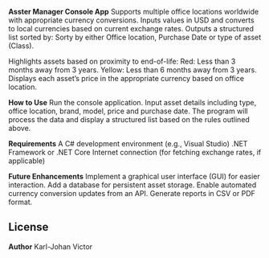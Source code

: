 **Asster Manager Console App**
Supports multiple office locations worldwide with appropriate currency conversions.
Inputs values in USD and converts to local currencies based on current exchange rates.
Outputs a structured list sorted by:
Sorty by either Office location, Purchase Date or type of asset (Class).

Highlights assets based on proximity to end-of-life: Red: Less than 3 months away from 3 years. Yellow: Less than 6 months away from 3 years.
Displays each asset’s price in the appropriate currency based on office location.

**How to Use**
Run the console application.
Input asset details including type, office location, brand, model, price and purchase date.
The program will process the data and display a structured list based on the rules outlined above.

**Requirements**
A C# development environment (e.g., Visual Studio)
.NET Framework or .NET Core
Internet connection (for fetching exchange rates, if applicable)

**Future Enhancements**
Implement a graphical user interface (GUI) for easier interaction.
Add a database for persistent asset storage.
Enable automated currency conversion updates from an API.
Generate reports in CSV or PDF format.

License
----

**Author**
Karl-Johan Victor
